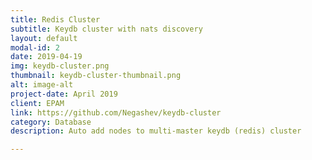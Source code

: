 ```yaml
---
title: Redis Cluster
subtitle: Keydb cluster with nats discovery 
layout: default
modal-id: 2
date: 2019-04-19
img: keydb-cluster.png
thumbnail: keydb-cluster-thumbnail.png
alt: image-alt
project-date: April 2019
client: EPAM
link: https://github.com/Negashev/keydb-cluster
category: Database
description: Auto add nodes to multi-master keydb (redis) cluster

---
```

